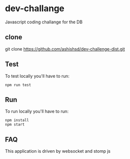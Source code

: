 # dev-challange

Javascript coding challange for the DB

## clone
git clone https://github.com/ashishsd/dev-challenge-dist.git

## Test
To test locally you'll have to run:
```
npm run test
```


## Run
To run locally you'll have to run:
```
npm install
npm start
```

## FAQ
This application is driven by websocket and stomp js